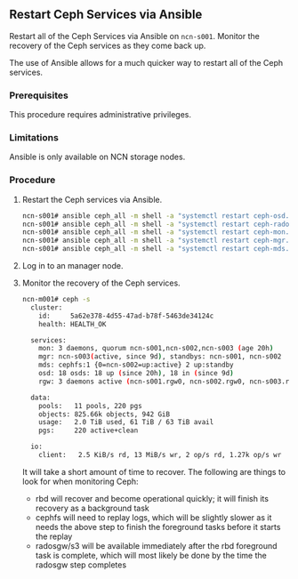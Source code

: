 ## Restart Ceph Services via Ansible

Restart all of the Ceph Services via Ansible on `ncn-s001`. Monitor the recovery of the Ceph services as they come back up.

The use of Ansible allows for a much quicker way to restart all of the Ceph services.

### Prerequisites

This procedure requires administrative privileges.

### Limitations

Ansible is only available on NCN storage nodes.

### Procedure

1.  Restart the Ceph services via Ansible.

    ```bash
    ncn-s001# ansible ceph_all -m shell -a "systemctl restart ceph-osd.target"
    ncn-s001# ansible ceph_all -m shell -a "systemctl restart ceph-radosgw.target"
    ncn-s001# ansible ceph_all -m shell -a "systemctl restart ceph-mon.target"
    ncn-s001# ansible ceph_all -m shell -a "systemctl restart ceph-mgr.target"
    ncn-s001# ansible ceph_all -m shell -a "systemctl restart ceph-mds.target"
    ```

2.  Log in to an manager node.

3.  Monitor the recovery of the Ceph services.

    ```bash
    ncn-m001# ceph -s
      cluster:
        id:     5a62e378-4d55-47ad-b78f-5463de34124c
        health: HEALTH_OK
    
      services:
        mon: 3 daemons, quorum ncn-s001,ncn-s002,ncn-s003 (age 20h)
        mgr: ncn-s003(active, since 9d), standbys: ncn-s001, ncn-s002
        mds: cephfs:1 {0=ncn-s002=up:active} 2 up:standby
        osd: 18 osds: 18 up (since 20h), 18 in (since 9d)
        rgw: 3 daemons active (ncn-s001.rgw0, ncn-s002.rgw0, ncn-s003.rgw0)
    
      data:
        pools:   11 pools, 220 pgs
        objects: 825.66k objects, 942 GiB
        usage:   2.0 TiB used, 61 TiB / 63 TiB avail
        pgs:     220 active+clean
    
      io:
        client:   2.5 KiB/s rd, 13 MiB/s wr, 2 op/s rd, 1.27k op/s wr
    ```

    It will take a short amount of time to recover. The following are things to look for when monitoring Ceph:

    -   rbd will recover and become operational quickly; it will finish its recovery as a background task
    -   cephfs will need to replay logs, which will be slightly slower as it needs the above step to finish the foreground tasks before it starts the replay
    -   radosgw/s3 will be available immediately after the rbd foreground task is complete, which will most likely be done by the time the radosgw step completes


